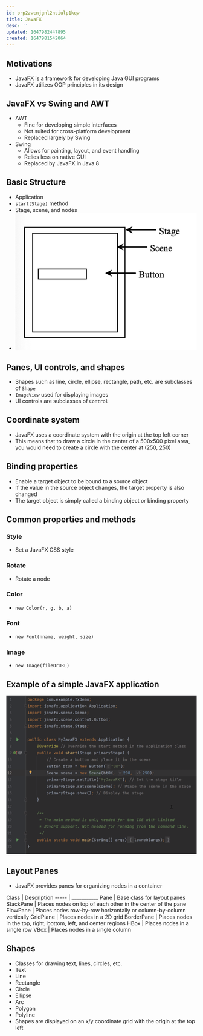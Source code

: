 ```yaml
---
id: brp2zwcnjgnl2nsiulp1kqw
title: JavaFX
desc: ''
updated: 1647982447895
created: 1647981542064
---
```


## Motivations

- JavaFX is a framework for developing Java GUI programs
- JavaFX utilizes OOP principles in its design

## JavaFX vs Swing and AWT

- AWT
    - Fine for developing simple interfaces
    - Not suited for cross-platform development
    - Replaced largely by Swing
- Swing
    - Allows for painting, layout, and event handling
    - Relies less on native GUI
    - Replaced by JavaFX in Java 8

## Basic Structure

- Application
- `start(Stage)` method
- Stage, scene, and nodes
- ![](/assets/images/2022-03-22-13-43-08.png)

## Panes, UI controls, and shapes

- Shapes such as line, circle, ellipse, rectangle, path, etc. are subclasses of `Shape`
- `ImageView` used for displaying images
- UI controls are subclasses of `Control`

## Coordinate system

- JavaFX uses a coordinate system with the origin at the top left corner
- This means that to draw a circle in the center of a 500x500 pixel area, you would need to create a circle with the center at (250, 250)

## Binding properties

- Enable a target object to be bound to a source object
- If the value in the source object changes, the target property is also changed
- The target object is simply called a binding object or binding property

## Common properties and methods

### Style

- Set a JavaFX CSS style

### Rotate
 
- Rotate a node

### Color

- `new Color(r, g, b, a)`

### Font

- `new Font(nname, weight, size)`

### Image

- `new Image(fileOrURL)`

## Example of a simple JavaFX application

![](/assets/images/2022-03-22-13-54-06.png)

## Layout Panes

- JavaFX provides panes for organizing nodes in a container

Class | Description
----- | ___________
Pane  | Base class for layout panes
StackPane | Places nodes on top of each other in the center of the pane
FlowPane | Places nodes row-by-row horizontally or column-by-column vertically
GridPlane | Places nodes in a 2D grid
BorderPane | Places nodes in the top, right, bottom, left, and center regions
HBox | Places nodes in a single row
VBox | Places nodes in a single column

## Shapes

- Classes for drawing text, lines, circles, etc.
- Text
- Line
- Rectangle
- Circle
- Ellipse
- Arc
- Polygon
- Polyline
- Shapes are displayed on an x/y coordinate grid with the origin at the top left